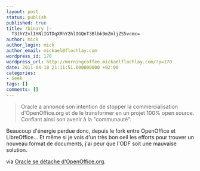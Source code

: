 ```yaml
---
layout: post
status: publish
published: true
title: !binary |-
  T3JhY2xlIHNlIGTDqXRhY2hlIGQnT3Blbk9mZmljZS5vcmc=
author: mick
author_login: mick
author_email: mickael@flochlay.com
wordpress_id: 170
wordpress_url: http://morningcoffee.mickaelflochlay.com/?p=170
date: 2011-04-18 21:11:51.000000000 +02:00
categories:
- Geek
tags: []
comments: []
---
```

<blockquote>Oracle a annoncé son intention de stopper la commercialisation d'OpenOffice.org et de le transformer en un projet 100% open source. Confiant ainsi son avenir à la "communauté".</blockquote>
Beaucoup d'énergie perdue donc, depuis le fork entre OpenOffice et LibreOffice... Et même si je vois d'un très bon oeil les efforts pour trouver un nouveau format de documents, j'ai peur que l'ODF soit une mauvaise solution.

via <a href="http://www.macgeneration.com/news/voir/196772/oracle-se-detache-d-openoffice.org">Oracle se détache d'OpenOffice.org</a>.
